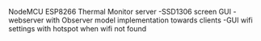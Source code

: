 NodeMCU ESP8266 Thermal Monitor server
-SSD1306 screen GUI
-webserver with Observer model implementation towards clients
-GUI wifi settings with hotspot when wifi not found
